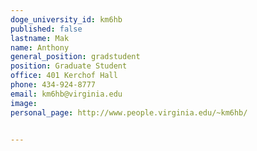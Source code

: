 ```yaml
---
doge_university_id: km6hb
published: false
lastname: Mak
name: Anthony
general_position: gradstudent
position: Graduate Student
office: 401 Kerchof Hall
phone: 434-924-8777
email: km6hb@virginia.edu
image:
personal_page: http://www.people.virginia.edu/~km6hb/


---
```

